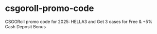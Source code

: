 # csgoroll-promo-code
CSGORoll promo code for 2025: HELLA3 and Get 3 cases for Free &amp; +5% Cash Deposit Bonus
